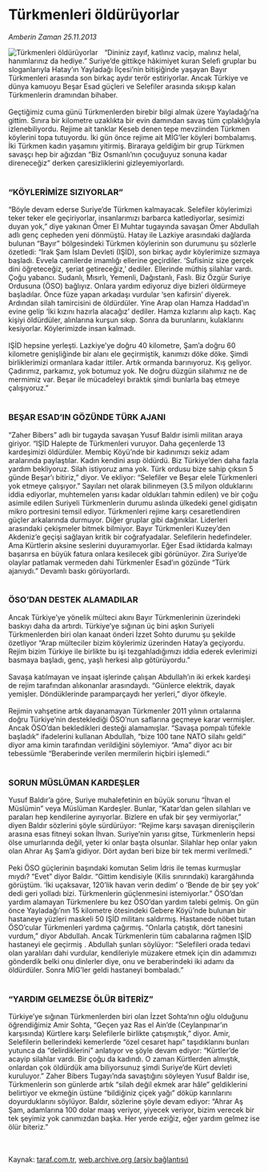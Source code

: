 # Türkmenleri öldürüyorlar

*Amberin Zaman 25.11.2013*

<div class="yazi"><img align="left" alt="Türkmenleri öldürüyorlar" border="0" src="http://www.taraf.com.tr/fotoraflar/makaleler/turkmenleri-olduruyorlar_2231_orijinal.jpg" style="border-right-width:10px; border-color:#FFFFFF"/>“Dininiz zayıf, katlınız vacip, malınız helal, hanımlarınız da hediye.” Suriye’de gittikçe hâkimiyet kuran Selefi gruplar bu sloganlarıyla Hatay’ın Yayladağı İlçesi’nin bitişiğinde yaşayan Bayır Türkmenleri arasında son birkaç aydır terör estiriyorlar. Ancak Türkiye ve dünya kamuoyu Beşar Esad güçleri ve Selefiler arasında sıkışıp kalan Türkmenlerin dramından bihaber.<br/><br/>Geçtiğimiz cuma günü Türkmenlerden birebir bilgi almak üzere Yayladağı’na gittim. Sınıra bir kilometre uzaklıkta bir evin damından savaş tüm çıplaklığıyla izlenebiliyordu. Rejime ait tanklar Keseb denen tepe mevziinden Türkmen köylerini topa tutuyordu. İki gün önce rejime ait MİG’ler köyleri bombalamış. İki Türkmen kadın yaşamını yitirmiş. Biraraya geldiğim bir grup Türkmen savaşçı hep bir ağızdan “Biz Osmanlı’nın çocuğuyuz sonuna kadar direneceğiz” derken çaresizliklerini gizleyemiyorlardı.<br/><br/><h3>“KÖYLERİMİZE SIZIYORLAR”</h3>“Böyle devam ederse Suriye’de Türkmen kalmayacak. Selefiler köylerimizi teker teker ele geçiriyorlar, insanlarımızı barbarca katlediyorlar, sesimizi duyan yok,” diye yakınan Ömer El Muhtar tugayında savaşan Ömer Abdullah adlı genç cepheden yeni dönmüştü. Hatay ile Lazkiye arasındaki dağlarda bulunan “Bayır” bölgesindeki Türkmen köylerinin son durumunu şu sözlerle özetledi: “Irak Şam İslam Devleti (IŞİD), son birkaç aydır köylerimize sızmaya başladı. Evvela camilerde imamlığı ellerine geçirdiler. ‘Sufisiniz size gerçek dini öğreteceğiz, şeriat getireceğiz,’ dediler. Ellerinde müthiş silahlar vardı. Çoğu yabancı. Sudanlı, Mısırlı, Yemenli, Dağıstanlı, Faslı. Biz Özgür Suriye Ordusuna (ÖSO) bağlıyız. Onlara yardım ediyoruz diye bizleri öldürmeye başladılar. Önce füze yapan arkadaşı vurdular ‘sen kafirsin’ diyerek. Ardından silah tamircisini de öldürdüler. Yine Arap olan Hamza Haddad’ın evine gelip ‘İki kızını hazırla alacağız’ dediler. Hamza kızlarını alıp kaçtı. Kaç kişiyi öldürdüler, alınlarına kurşun sıkıp. Sonra da burunlarını, kulaklarını kesiyorlar. Köylerimizde insan kalmadı.<br/><br/>IŞİD hepsine yerleşti. Lazkiye’ye doğru 40 kilometre, Şam’a doğru 60 kilometre genişliğinde bir alanı ele geçirmiştik, kanımızı döke döke. Şimdi birliklerimizi ormanlara kadar ittiler. Artık ormanda barınıyoruz. Kış geliyor. Çadırımız, parkamız, yok botumuz yok. Ne doğru düzgün silahımız ne de mermimiz var. Beşar ile mücadeleyi bıraktık şimdi bunlarla baş etmeye çalışıyoruz.”<br/><br/><h3>BEŞAR ESAD’IN GÖZÜNDE TÜRK AJANI</h3>“Zaher Bibers” adlı bir tugayda savaşan Yusuf Baldır isimli militan araya giriyor. “IŞİD Halepte de Türkmenleri vuruyor. Daha geçenlerde 13 kardeşimizi öldürdüler. Membiç Köyü’nde bir kadınımızı sekiz adam aralarında paylaştılar. Kadın kendini asıp öldürdü. Biz Türkiye’den daha fazla yardım bekliyoruz. Silah istiyoruz ama yok. Türk ordusu bize sahip çıksın 5 günde Beşar’ı bitiriz,” diyor. Ve ekliyor: “Selefiler ve Beşar elele Türkmenleri yok etmeye çalışıyor.” Sayıları net olarak bilinmeyen (3.5 milyon olduklarını iddia ediyorlar, muhtemelen yarısı kadar oldukları tahmin edilen) ve bir çoğu asimile edilen Suriyeli Türkmenlerin durumu aslında ülkedeki genel gidişatın mikro portresini temsil ediyor. Türkmenleri rejime karşı cesaretlendiren güçler arkalarında durmuyor. Diğer gruplar gibi dağınıklar. Liderleri arasındaki çekişmeler bitmek bilmiyor. Bayır Türkmenleri Kuzey’den Akdeniz’e geçişi sağlayan kritik bir coğrafyadalar. Selefilerin hedefindeler. Ama Kürtlerin aksine seslerini duyuramıyorlar. Eğer Esad iktidarda kalmayı başarırsa en büyük fatura onlara kesilecek gibi görünüyor. Zira Suriye’de olaylar patlamak vermeden dahi Türkmenler Esad’ın gözünde “Türk ajanıydı.” Devamlı baskı görüyorlardı.<br/><br/><h3>ÖSO’DAN DESTEK ALAMADILAR</h3>Ancak Türkiye’ye yönelik mülteci akını Bayır Türkmenlerinin üzerindeki baskıyı daha da artırdı. Türkiye’ye sığınan üç bini aşkın Suriyeli Türkmenlerden biri olan kanaat önderi İzzet Sohto durumu şu şekilde özetliyor “Arap mülteciler bizim köylerimiz üzerinden Hatay’a geçiyordu. Rejim bizim Türkiye ile birlikte bu işi tezgahladığımızı iddia ederek evlerimizi basmaya başladı, genç, yaşlı herkesi alıp götürüyordu.”<br/><br/>Savaşa katılmayan ve inşaat işlerinde çalışan Abdullah’ın iki erkek kardeşi de rejim tarafından alıkonanlar arasındaydı. “Günlerce elektrik, dayak yemişler. Döndüklerinde paramparçaydı her yerleri,” diyor öfkeyle.<br/><br/>Rejimin vahşetine artık dayanamayan Türkmenler 2011 yılının ortalarına doğru Türkiye’nin desteklediği ÖSO’nun saflarına geçmeye karar vermişler. Ancak ÖSO’dan bekledikleri desteği alamamışlar. “Savaşa pompalı tüfekle başladık” ifadelerini kullanan Abdullah, “bize 100 tane NATO silahı geldi” diyor ama kimin tarafından verildiğini söylemiyor. “Ama” diyor acı bir tebessümle “Beraberinde verilen mermilerin hiçbiri işlemedi.”<br/><br/><h3>SORUN MÜSLÜMAN KARDEŞLER</h3>Yusuf Baldır’a göre, Suriye muhalefetinin en büyük sorunu “İhvan el Müslümin” veya Müslüman Kardeşler. Bunlar, “Katar’dan gelen silahları ve paraları hep kendilerine ayırıyorlar. Bizlere en ufak bir şey vermiyorlar,” diyen Baldır sözlerini şöyle sürdürüyor: “Rejime karşı savaşan direnişçilerin arasına esas fitneyi sokan İhvan. Suriye’nin yarısı gitse, Türkmenlerin hepsi ölse umurlarında değil, yeter ki onlar başta olsunlar. Silahlar hep onlar yakın olan Ahrar Aş Şam’a gidiyor. Dört aydan beri bize bir tek mermi verilmedi.”<br/><br/>Peki ÖSO güçlerinin başındaki komutan Selim İdris ile temas kurmuşlar mıydı? “Evet” diyor Baldır. “Gittim kendisiyle (Kilis sınırındaki) karargâhında görüştüm. ‘İki uçaksavar, 120’lik havan verin dedim’ o ‘Bende de bir şey yok’ dedi geri yolladı bizi. Türkmenlerin güçlenmesini istemiyorlar.” ÖSO’dan yardım alamayan Türkmenlere bu kez ÖSO’dan yardım talebi gelmiş. On gün önce Yayladağı’nın 15 kilometre ötesindeki Gebere Köyü’nde bulunan bir hastaneye yüzleri maskeli 50 IŞİD militanı saldırmış. Hastanede nöbet tutan ÖSO’cular Türkmenleri yardıma çağırmış. “Onlarla çatıştık, dört tanesini vurdum,” diyor Abdullah. Ancak Türkmenlerin tüm cabalarına rağmen IŞİD hastaneyi ele geçirmiş . Abdullah şunları söylüyor: “Selefileri orada tedavi olan yaralıları dahi vurdular, kendileriyle müzakere etmek için din adamımızı gönderdik belki onu dinlerler diye, onu ve beraberindeki iki adamı da öldürdüler. Sonra MİG’ler geldi hastaneyi bombaladı.”<br/><br/><h3>“YARDIM GELMEZSE ÖLÜR BİTERİZ” </h3>Türkiye’ye sığınan Türkmenlerden biri olan İzzet Sohta’nın oğlu olduğunu öğrendiğimiz Amir Sohta, “Geçen yaz Ras el Ain’de (Ceylanpınar’ın karşısında) Kürtlere karşı Selefilerle birlikte çatışmıştık,” diyor. Amir, Selefilerin bellerindeki kemerlerde “özel cesaret hapı” taşıdıklarını bunları yutunca da “delirdiklerini” anlatıyor ve şöyle devam ediyor: “Kürtler’de acayip silahlar vardı. Bir çoğu da kadındı. O zaman Kürtlerden almıştık, onlardan çok öldürdük ama biliyorsunuz şimdi Suriye’de Kürt devleti kuruluyor.” Zaher Bibers Tugayı’nda savaştığını söyleyen Yusuf Baldır ise, Türkmenlerin son günlerde artık “silah değil ekmek arar hâle” geldiklerini belirtiyor ve ekmeğin üstüne “bildiğiniz çiçek yağı” döküp karınlarını doyurduklarını söylüyor. Baldır, sözlerine şöyle devam ediyor: “Ahrar Aş Şam, adamlarına 100 dolar maaş veriyor, yiyecek veriyor, bizim verecek bir tek şeyimiz yok canımızdan başka. Her yerde eziğiz, eğer yardım gelmez ise ölür biteriz.”<br/><br/><br/>
</div>

Kaynak: [taraf.com.tr](http://www.taraf.com.tr:80/amberin-zaman/makale-turkmenleri-olduruyorlar.htm), [web.archive.org (arşiv bağlantısı)](http://web.archive.org/web/20131127042331/http://www.taraf.com.tr:80/amberin-zaman/makale-turkmenleri-olduruyorlar.htm)
